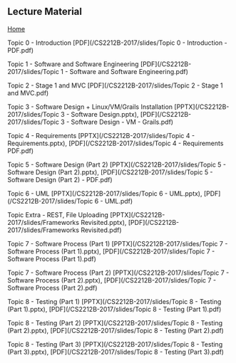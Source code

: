 ## Lecture Material
[Home](README.md)

Topic 0 - Introduction [PDF](/CS2212B-2017/slides/Topic 0 - Introduction - PDF.pdf)  

Topic 1 - Software and Software Engineering [PDF](/CS2212B-2017/slides/Topic 1 - Software and Software Engineering.pdf)  

Topic 2 - Stage 1 and MVC [PDF](/CS2212B-2017/slides/Topic 2 - Stage 1 and MVC.pdf)

Topic 3 - Software Design + Linux/VM/Grails Installation [PPTX](/CS2212B-2017/slides/Topic 3 - Software Design.pptx), [PDF](/CS2212B-2017/slides/Topic 3 - Software Design - VM - Grails.pdf)

Topic 4 - Requirements [PPTX](/CS2212B-2017/slides/Topic 4 - Requirements.pptx), [PDF](/CS2212B-2017/slides/Topic 4 - Requirements PDF.pdf)  

Topic 5 - Software Design (Part 2) [PPTX](/CS2212B-2017/slides/Topic 5 - Software Design (Part 2).pptx), [PDF](/CS2212B-2017/slides/Topic 5 - Software Design (Part 2) - PDF.pdf)  

Topic 6 - UML [PPTX](/CS2212B-2017/slides/Topic 6 - UML.pptx), [PDF](/CS2212B-2017/slides/Topic 6 - UML.pdf)   

Topic Extra - REST, File Uploading [PPTX](/CS2212B-2017/slides/Frameworks Revisited.pptx), [PDF](/CS2212B-2017/slides/Frameworks Revisited.pdf)  

Topic 7 - Software Process (Part 1) [PPTX](/CS2212B-2017/slides/Topic 7 - Software Process (Part 1).pptx), [PDF](/CS2212B-2017/slides/Topic 7 - Software Process (Part 1).pdf)  

Topic 7 - Software Process (Part 2) [PPTX](/CS2212B-2017/slides/Topic 7 - Software Process (Part 2).pptx), [PDF](/CS2212B-2017/slides/Topic 7 - Software Process (Part 2).pdf)  

Topic 8 - Testing (Part 1) [PPTX](/CS2212B-2017/slides/Topic 8 - Testing (Part 1).pptx), [PDF](/CS2212B-2017/slides/Topic 8 - Testing (Part 1).pdf)  

Topic 8 - Testing (Part 2) [PPTX](/CS2212B-2017/slides/Topic 8 - Testing (Part 2).pptx), [PDF](/CS2212B-2017/slides/Topic 8 - Testing (Part 2).pdf)  

Topic 8 - Testing (Part 3) [PPTX](/CS2212B-2017/slides/Topic 8 - Testing (Part 3).pptx), [PDF](/CS2212B-2017/slides/Topic 8 - Testing (Part 3).pdf)  
